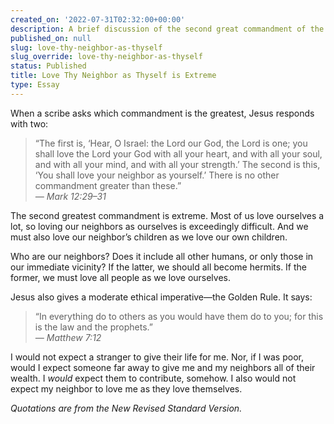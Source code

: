 ```yaml
---
created_on: '2022-07-31T02:32:00+00:00'
description: A brief discussion of the second great commandment of the New Testament.
published_on: null
slug: love-thy-neighbor-as-thyself
slug_override: love-thy-neighbor-as-thyself
status: Published
title: Love Thy Neighbor as Thyself is Extreme
type: Essay
---
```

When a scribe asks which commandment is the greatest, Jesus responds with two:

> “The first is, ‘Hear, O Israel: the Lord our God, the Lord is one; you shall love the Lord your God with all your heart, and with all your soul, and with all your mind, and with all your strength.’ The second is this, ‘You shall love your neighbor as yourself.’ There is no other commandment greater than these.”  
> *— Mark 12:29–31*

The second greatest commandment is extreme. Most of us love ourselves a lot, so loving our neighbors as ourselves is exceedingly difficult. And we must also love our neighbor’s children as we love our own children.

Who are our neighbors? Does it include all other humans, or only those in our immediate vicinity? If the latter, we should all become hermits. If the former, we must love all people as we love ourselves.

Jesus also gives a moderate ethical imperative—the Golden Rule. It says:

> “In everything do to others as you would have them do to you; for this is the law and the prophets.”  
> *— Matthew 7:12*

I would not expect a stranger to give their life for me. Nor, if I was poor, would I expect someone far away to give me and my neighbors all of their wealth. I *would* expect them to contribute, somehow. I also would not expect my neighbor to love me as they love themselves.

*Quotations are from the New Revised Standard Version.*
